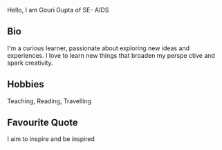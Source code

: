 Hello, I am Gouri Gupta of SE- AIDS

## Bio

I'm a curious learner, passionate about exploring new ideas and experiences. I love to learn new things that broaden my perspe ctive and spark creativity.

## Hobbies

Teaching, Reading, Travelling

## Favourite Quote

I aim to inspire and be inspired
